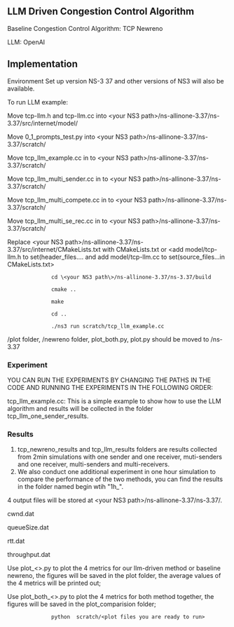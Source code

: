## LLM Driven Congestion Control Algorithm 

Baseline Congestion Control Algorithm: TCP Newreno

LLM: OpenAI

## Implementation

Environment Set up version NS-3 37 and other versions of NS3 will also be available.

To run LLM example:

Move tcp-llm.h and tcp-llm.cc into \<your NS3 path\>/ns-allinone-3.37/ns-3.37/src/internet/model/

Move 0_1_prompts_test.py into \<your NS3 path\>/ns-allinone-3.37/ns-3.37/scratch/

Move tcp_llm_example.cc in to \<your NS3 path\>/ns-allinone-3.37/ns-3.37/scratch/

Move tcp_llm_multi_sender.cc in to \<your NS3 path\>/ns-allinone-3.37/ns-3.37/scratch/

Move tcp_llm_multi_compete.cc in to \<your NS3 path\>/ns-allinone-3.37/ns-3.37/scratch/

Move tcp_llm_multi_se_rec.cc in to \<your NS3 path\>/ns-allinone-3.37/ns-3.37/scratch/

Replace \<your NS3 path\>/ns-allinone-3.37/ns-3.37/src/internet/CMakeLists.txt with CMakeLists.txt or \<add model/tcp-llm.h to set(header_files.... and add model/tcp-llm.cc to set(source_files...in CMakeLists.txt>

                  cd \<your NS3 path\>/ns-allinone-3.37/ns-3.37/build

                  cmake ..

                  make
                  
                  cd ..
                  
                  ./ns3 run scratch/tcp_llm_example.cc

/plot folder, /newreno folder, plot_both.py, plot.py should be moved to /ns-3.37

### Experiment
YOU CAN RUN THE EXPERIMENTS BY CHANGING THE PATHS IN THE CODE AND RUNNING THE EXPERIMENTS IN THE FOLLOWING ORDER:

tcp_llm_example.cc: This is a simple example to show how to use the LLM algorithm and results will be collected in the folder tcp_llm_one_sender_results.
<Note you can change Tcpvariant to either TcpNewReno or TcpLlm and run the experiment for both variants>


### Results

1. tcp_newreno_results and tcp_llm_results folders are results collected from 2min simulations with one sender and one receiver, muti-senders and one receiver, multi-senders and multi-receivers.
2. We also conduct one additional experiment in one hour simulation to compare the performance of the two methods, you can find the results in the folder named begin wtih "1h_".

4 output files will be stored at \<your NS3 path\>/ns-allinone-3.37/ns-3.37/<results path defined>.

cwnd.dat

queueSize.dat

rtt.dat

throughput.dat

Use plot_<>.py to plot the 4 metrics for our llm-driven method or baseline newreno, the figures will be saved in the plot folder, the average values of the 4 metrics will be printed out;

Use plot_both_<>.py to plot the 4 metrics for both method together, the figures will be saved in the plot_comparision folder;

                  python  scratch/<plot files you are ready to run>


